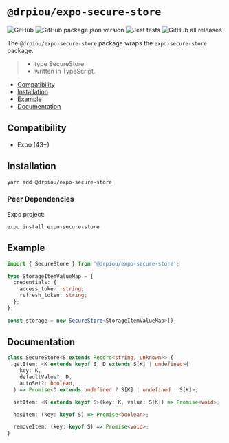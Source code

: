 # `@drpiou/expo-secure-store`

![GitHub](https://img.shields.io/github/license/drpiou/expo-secure-storage)
![GitHub package.json version](https://img.shields.io/github/package-json/v/drpiou/expo-secure-storage)
![Jest tests](https://img.shields.io/badge/stage-beta-important)
![GitHub all releases](https://img.shields.io/github/downloads/drpiou/expo-secure-storage/total)

The `@drpiou/expo-secure-store` package wraps the `expo-secure-store` package.

> - type SecureStore.
> - written in TypeScript.

<!--ts-->

- [Compatibility](#compatibility)
- [Installation](#installation)
- [Example](#example)
- [Documentation](#documentation)

<!--te-->

## Compatibility

- Expo (43+)

## Installation

```shell
yarn add @drpiou/expo-secure-store
```

### Peer Dependencies

Expo project:

```shell
expo install expo-secure-store
```

## Example

```typescript jsx
import { SecureStore } from '@drpiou/expo-secure-store';

type StorageItemValueMap = {
  credentials: {
    access_token: string;
    refresh_token: string;
  };
};

const storage = new SecureStore<StorageItemValueMap>();
```

## Documentation

```typescript
class SecureStore<S extends Record<string, unknown>> {
  getItem: <K extends keyof S, D extends S[K] | undefined>(
    key: K,
    defaultValue?: D,
    autoSet?: boolean,
  ) => Promise<D extends undefined ? S[K] | undefined : S[K]>;

  setItem: <K extends keyof S>(key: K, value: S[K]) => Promise<void>;

  hasItem: (key: keyof S) => Promise<boolean>;

  removeItem: (key: keyof S) => Promise<void>;
}
```
